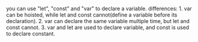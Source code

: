 you can use "let", "const" and "var" to declare a variable.
differences: 
    1. var can be hoisted, while let and const cannot(define a variable before its declaration).
    2. var can declare the same variable multiple time, but let and const cannot.
    3. var and let are used to declare variable, and const is used to declare constant.
